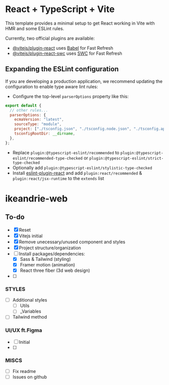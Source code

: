 # React + TypeScript + Vite

This template provides a minimal setup to get React working in Vite with HMR and some ESLint rules.

Currently, two official plugins are available:

- [@vitejs/plugin-react](https://github.com/vitejs/vite-plugin-react/blob/main/packages/plugin-react/README.md) uses [Babel](https://babeljs.io/) for Fast Refresh
- [@vitejs/plugin-react-swc](https://github.com/vitejs/vite-plugin-react-swc) uses [SWC](https://swc.rs/) for Fast Refresh

## Expanding the ESLint configuration

If you are developing a production application, we recommend updating the configuration to enable type aware lint rules:

- Configure the top-level `parserOptions` property like this:

```js
export default {
  // other rules...
  parserOptions: {
    ecmaVersion: "latest",
    sourceType: "module",
    project: ["./tsconfig.json", "./tsconfig.node.json", "./tsconfig.app.json"],
    tsconfigRootDir: __dirname,
  },
};
```

- Replace `plugin:@typescript-eslint/recommended` to `plugin:@typescript-eslint/recommended-type-checked` or `plugin:@typescript-eslint/strict-type-checked`
- Optionally add `plugin:@typescript-eslint/stylistic-type-checked`
- Install [eslint-plugin-react](https://github.com/jsx-eslint/eslint-plugin-react) and add `plugin:react/recommended` & `plugin:react/jsx-runtime` to the `extends` list

# ikeandrie-web

## To-do

- [x] Reset
- [x] Vitejs initial
- [x] Remove unecessary/unused component and styles
- [x] Project structure/organization
- [ ] Install packages/dependencies:
  - [x] Sass & Tailwind (styling)
  - [x] Framer motion (animation)
  - [x] React three fiber (3d web design)
- [ ]

### STYLES

- [ ] Additional styles
  - [ ] Utils
  - [ ] \_Variables
- [ ] Tailwind method

### UI/UX ft.Figma

- [ ] Initial
- [ ]

### MISCS

- [ ] Fix readme
- [ ] Issues on github
